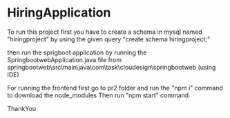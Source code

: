 # HiringApplication
To run this project first you have to create a schema in mysql named "hiringproject" by using the given query "create schema hiringproject;"

then run the sprigboot application by running the SpringbootwebApplication.java file from  springbootweb\src\main\java\com\task\cloudesign\springbootweb (using IDE)

For running the frontend  first go to pr2 folder and run the "npm i" command to download the node_modules 
Then run "npm start" command 

ThankYou

